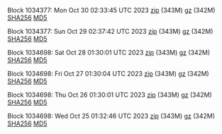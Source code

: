 Block 1034377: Mon Oct 30 02:33:45 UTC 2023 [zip](https://files.01coin.io/mainnet/2023-10-30/bootstrap.dat.zip) (343M) [gz](https://files.01coin.io/mainnet/2023-10-30/bootstrap.dat.tar.gz) (342M) [SHA256](https://files.01coin.io/mainnet/2023-10-30/sha256.txt) [MD5](https://files.01coin.io/mainnet/2023-10-30/md5.txt)

Block 1034377: Sun Oct 29 02:37:42 UTC 2023 [zip](https://files.01coin.io/mainnet/2023-10-29/bootstrap.dat.zip) (343M) [gz](https://files.01coin.io/mainnet/2023-10-29/bootstrap.dat.tar.gz) (342M) [SHA256](https://files.01coin.io/mainnet/2023-10-29/sha256.txt) [MD5](https://files.01coin.io/mainnet/2023-10-29/md5.txt)

Block 1034698: Sat Oct 28 01:30:01 UTC 2023 [zip](https://files.01coin.io/mainnet/2023-10-28/bootstrap.dat.zip) (343M) [gz](https://files.01coin.io/mainnet/2023-10-28/bootstrap.dat.tar.gz) (342M) [SHA256](https://files.01coin.io/mainnet/2023-10-28/sha256.txt) [MD5](https://files.01coin.io/mainnet/2023-10-28/md5.txt)

Block 1034698: Fri Oct 27 01:30:04 UTC 2023 [zip](https://files.01coin.io/mainnet/2023-10-27/bootstrap.dat.zip) (343M) [gz](https://files.01coin.io/mainnet/2023-10-27/bootstrap.dat.tar.gz) (342M) [SHA256](https://files.01coin.io/mainnet/2023-10-27/sha256.txt) [MD5](https://files.01coin.io/mainnet/2023-10-27/md5.txt)

Block 1034698: Thu Oct 26 01:30:01 UTC 2023 [zip](https://files.01coin.io/mainnet/2023-10-26/bootstrap.dat.zip) (343M) [gz](https://files.01coin.io/mainnet/2023-10-26/bootstrap.dat.tar.gz) (342M) [SHA256](https://files.01coin.io/mainnet/2023-10-26/sha256.txt) [MD5](https://files.01coin.io/mainnet/2023-10-26/md5.txt)

Block 1034698: Wed Oct 25 01:32:46 UTC 2023 [zip](https://files.01coin.io/mainnet/2023-10-25/bootstrap.dat.zip) (343M) [gz](https://files.01coin.io/mainnet/2023-10-25/bootstrap.dat.tar.gz) (342M) [SHA256](https://files.01coin.io/mainnet/2023-10-25/sha256.txt) [MD5](https://files.01coin.io/mainnet/2023-10-25/md5.txt)
